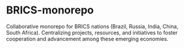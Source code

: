 # BRICS-monorepo
Collaborative monorepo for BRICS nations (Brazil, Russia, India, China, South Africa). Centralizing projects, resources, and initiatives to foster cooperation and advancement among these emerging economies.
